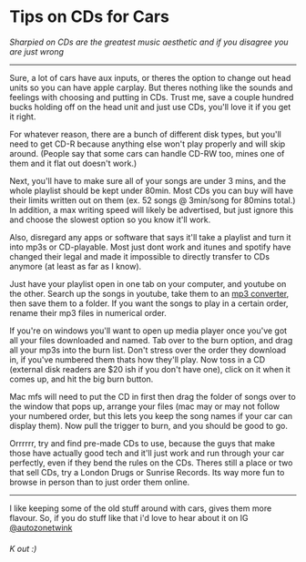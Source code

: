 # Tips on CDs for Cars
*Sharpied on CDs are the greatest music aesthetic and if you disagree you are just wrong*

---
Sure, a lot of cars have aux inputs, or theres the option to change out head units so you can have apple carplay. But theres nothing like the sounds and feelings with choosing and putting in CDs. Trust me, save a couple hundred bucks holding off on the head unit and just use CDs, you'll love it if you get it right.

For whatever reason, there are a bunch of different disk types, but you'll need to get CD-R because anything else won't play properly and will skip around. (People say that some cars can handle CD-RW too, mines one of them and it flat out doesn't work.) 

Next, you'll have to make sure all of your songs are under 3 mins, and the whole playlist should be kept under 80min. Most CDs you can buy will have their limits written out on them (ex. 52 songs @ 3min/song for 80mins total.) In addition, a max writing speed will likely be advertised, but just ignore this and choose the slowest option so you know it'll work.

Also, disregard any apps or software that says it'll take a playlist and turn it into mp3s or CD-playable. Most just dont work and itunes and spotify have changed their legal and made it impossible to directly transfer to CDs anymore (at least as far as I know). 

Just have your playlist open in one tab on your computer, and youtube on the other. Search up the songs in youtube, take them to an [mp3 converter](https://320ytmp3.com/enFEwi/), then save them to a folder. If you want the songs to play in a certain order, rename their mp3 files in numerical order.

If you're on windows you'll want to open up media player once you've got all your files downloaded and named. Tab over to the burn option, and drag all your mp3s into the burn list. Don't stress over the order they download in, if you've numbered them thats how they'll play. Now toss in a CD (external disk readers are $20 ish if you don't have one), click on it when it comes up, and hit the big burn button.

Mac mfs will need to put the CD in first then drag the folder of songs over to the window that pops up, arrange your files (mac may or may not follow your numbered order, but this lets you keep the song names if your car can display them). Now pull the trigger to burn, and you should be good to go.

Orrrrrr, try and find pre-made CDs to use, because the guys that make those have actually good tech and it'll just work and run through your car perfectly, even if they bend the rules on the CDs. Theres still a place or two that sell CDs, try a London Drugs or Sunrise Records. Its way more fun to browse in person than to just order them online.

---
I like keeping some of the old stuff around with cars, gives them more flavour. So, if you do stuff like that i'd love to hear about it on IG [@autozonetwink](https://www.instagram.com/autozonetwink/)

###### K out :)
